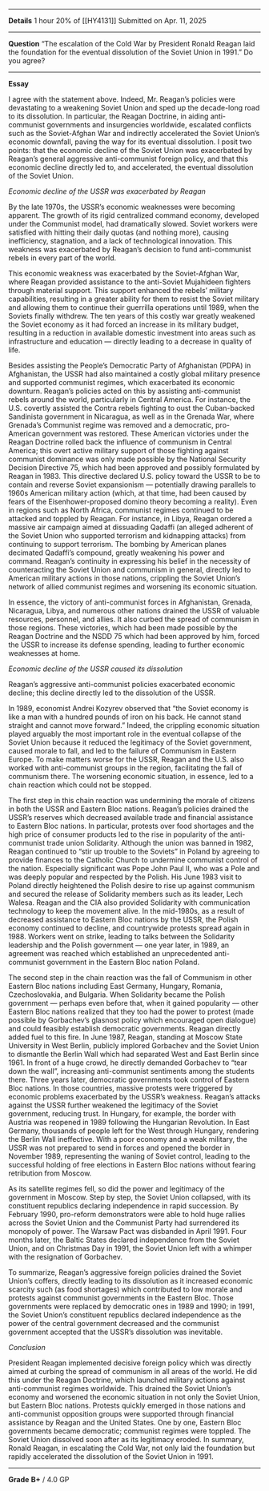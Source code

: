 ****

**Details**
1 hour
20% of [[HY4131]]
Submitted on Apr. 11, 2025

****

**Question**
“The escalation of the Cold War by President Ronald Reagan laid the foundation for the eventual dissolution of the Soviet Union in 1991.” Do you agree?

****

**Essay**

I agree with the statement above. Indeed, Mr. Reagan’s policies were devastating to a weakening Soviet Union and sped up the decade-long road to its dissolution. In particular, the Reagan Doctrine, in aiding anti-communist governments and insurgencies worldwide, escalated conflicts such as the Soviet-Afghan War and indirectly accelerated the Soviet Union’s economic downfall, paving the way for its eventual dissolution. I posit two points: that the economic decline of the Soviet Union was exacerbated by Reagan’s general aggressive anti-communist foreign policy, and that this economic decline directly led to, and accelerated, the eventual dissolution of the Soviet Union.

*Economic decline of the USSR was exacerbated by Reagan*

By the late 1970s, the USSR’s economic weaknesses were becoming apparent. The growth of its rigid centralized command economy, developed under the Communist model, had dramatically slowed. Soviet workers were satisfied with hitting their daily quotas (and nothing more), causing inefficiency, stagnation, and a lack of technological innovation. This weakness was exacerbated by Reagan’s decision to fund anti-communist rebels in every part of the world.

This economic weakness was exacerbated by the Soviet-Afghan War, where Reagan provided assistance to the anti-Soviet Mujahideen fighters through material support. This support enhanced the rebels’ military capabilities, resulting in a greater ability for them to resist the Soviet military and allowing them to continue their guerrilla operations until 1989, when the Soviets finally withdrew. The ten years of this costly war greatly weakened the Soviet economy as it had forced an increase in its military budget, resulting in a reduction in available domestic investment into areas such as infrastructure and education — directly leading to a decrease in quality of life.

Besides assisting the People’s Democratic Party of Afghanistan (PDPA) in Afghanistan, the USSR had also maintained a costly global military presence and supported communist regimes, which exacerbated its economic downturn. Reagan’s policies acted on this by assisting anti-communist rebels around the world, particularly in Central America. For instance, the U.S. covertly assisted the Contra rebels fighting to oust the Cuban-backed Sandinista government in Nicaragua, as well as in the Grenada War, where Grenada’s Communist regime was removed and a democratic, pro-American government was restored. These American victories under the Reagan Doctrine rolled back the influence of communism in Central America; this overt active military support of those fighting against communist dominance was only made possible by the National Security Decision Directive 75, which had been approved and possibly formulated by Reagan in 1983. This directive declared U.S. policy toward the USSR to be to contain and reverse Soviet expansionism — potentially drawing parallels to 1960s American military action (which, at that time, had been caused by fears of the Eisenhower-proposed domino theory becoming a reality). Even in regions such as North Africa, communist regimes continued to be attacked and toppled by Reagan. For instance, in Libya, Reagan ordered a massive air campaign aimed at dissuading Qadaffi (an alleged adherent of the Soviet Union who supported terrorism and kidnapping attacks) from continuing to support terrorism. The bombing by American planes decimated Qadaffi’s compound, greatly weakening his power and command. Reagan’s continuity in expressing his belief in the necessity of counteracting the Soviet Union and communism in general, directly led to American military actions in those nations, crippling the Soviet Union’s network of allied communist regimes and worsening its economic situation.

In essence, the victory of anti-communist forces in Afghanistan, Grenada, Nicaragua, Libya, and numerous other nations drained the USSR of valuable resources, personnel, and allies. It also curbed the spread of communism in those regions. These victories, which had been made possible by the Reagan Doctrine and the NSDD 75 which had been approved by him, forced the USSR to increase its defense spending, leading to further economic weaknesses at home.

*Economic decline of the USSR caused its dissolution*

Reagan’s aggressive anti-communist policies exacerbated economic decline; this decline directly led to the dissolution of the USSR.

In 1989, economist Andrei Kozyrev observed that “the Soviet economy is like a man with a hundred pounds of iron on his back. He cannot stand straight and cannot move forward.” Indeed, the crippling economic situation played arguably the most important role in the eventual collapse of the Soviet Union because it reduced the legitimacy of the Soviet government, caused morale to fall, and led to the failure of Communism in Eastern Europe. To make matters worse for the USSR, Reagan and the U.S. also worked with anti-communist groups in the region, facilitating the fall of communism there. The worsening economic situation, in essence, led to a chain reaction which could not be stopped.

The first step in this chain reaction was undermining the morale of citizens in both the USSR and Eastern Bloc nations. Reagan’s policies drained the USSR’s reserves which decreased available trade and financial assistance to Eastern Bloc nations. In particular, protests over food shortages and the high price of consumer products led to the rise in popularity of the anti-communist trade union Solidarity. Although the union was banned in 1982, Reagan continued to “stir up trouble to the Soviets” in Poland by agreeing to provide finances to the Catholic Church to undermine communist control of the nation. Especially significant was Pope John Paul II, who was a Pole and was deeply popular and respected by the Polish. His June 1983 visit to Poland directly heightened the Polish desire to rise up against communism and secured the release of Solidarity members such as its leader, Lech Walesa. Reagan and the CIA also provided Solidarity with communication technology to keep the movement alive. In the mid-1980s, as a result of decreased assistance to Eastern Bloc nations by the USSR, the Polish economy continued to decline, and countrywide protests spread again in 1988. Workers went on strike, leading to talks between the Solidarity leadership and the Polish government — one year later, in 1989, an agreement was reached which established an unprecedented anti-communist government in the Eastern Bloc nation Poland.

The second step in the chain reaction was the fall of Communism in other Eastern Bloc nations including East Germany, Hungary, Romania, Czechoslovakia, and Bulgaria. When Solidarity became the Polish government — perhaps even before that, when it gained popularity — other Eastern Bloc nations realized that they too had the power to protest (made possible by Gorbachev’s glasnost policy which encouraged open dialogue) and could feasibly establish democratic governments. Reagan directly added fuel to this fire. In June 1987, Reagan, standing at Moscow State University in West Berlin, publicly implored Gorbachev and the Soviet Union to dismantle the Berlin Wall which had separated West and East Berlin since 1961. In front of a huge crowd, he directly demanded Gorbachev to “tear down the wall”, increasing anti-communist sentiments among the students there. Three years later, democratic governments took control of Eastern Bloc nations. In those countries, massive protests were triggered by economic problems exacerbated by the USSR’s weakness. Reagan’s attacks against the USSR further weakened the legitimacy of the Soviet government, reducing trust. In Hungary, for example, the border with Austria was reopened in 1989 following the Hungarian Revolution. In East Germany, thousands of people left for the West through Hungary, rendering the Berlin Wall ineffective. With a poor economy and a weak military, the USSR was not prepared to send in forces and opened the border in November 1989, representing the waning of Soviet control, leading to the successful holding of free elections in Eastern Bloc nations without fearing retribution from Moscow.

As its satellite regimes fell, so did the power and legitimacy of the government in Moscow. Step by step, the Soviet Union collapsed, with its constituent republics declaring independence in rapid succession. By February 1990, pro-reform demonstrators were able to hold huge rallies across the Soviet Union and the Communist Party had surrendered its monopoly of power. The Warsaw Pact was disbanded in April 1991. Four months later, the Baltic States declared independence from the Soviet Union, and on Christmas Day in 1991, the Soviet Union left with a whimper with the resignation of Gorbachev.

To summarize, Reagan’s aggressive foreign policies drained the Soviet Union’s coffers, directly leading to its dissolution as it increased economic scarcity such (as food shortages) which contributed to low morale and protests against communist governments in the Eastern Bloc. Those governments were replaced by democratic ones in 1989 and 1990; in 1991, the Soviet Union’s constituent republics declared independence as the power of the central government decreased and the communist government accepted that the USSR’s dissolution was inevitable.

*Conclusion*

President Reagan implemented decisive foreign policy which was directly aimed at curbing the spread of communism in all areas of the world. He did this under the Reagan Doctrine, which launched military actions against anti-communist regimes worldwide. This drained the Soviet Union’s economy and worsened the economic situation in not only the Soviet Union, but Eastern Bloc nations. Protests quickly emerged in those nations and anti-communist opposition groups were supported through financial assistance by Reagan and the United States. One by one, Eastern Bloc governments became democratic; communist regimes were toppled. The Soviet Union dissolved soon after as its legitimacy eroded. In summary, Ronald Reagan, in escalating the Cold War, not only laid the foundation but rapidly accelerated the dissolution of the Soviet Union in 1991.

****

**Grade**
**B+** / 4.0 GP

